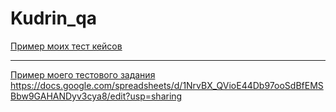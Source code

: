 # Kudrin_qa
[Пример моих тест кейсов](https://docs.google.com/spreadsheets/d/1jXG3hqac0M3NKcF69WTaoTE9TuJPPGnHuKDP0TeDw_g/edit?usp=sharing)

---

[Пример моего тестового задания](https://hwqa.atlassian.net/jira)
https://docs.google.com/spreadsheets/d/1NrvBX_QVioE44Db97ooSdBfEMSBbw9GAHANDyv3cya8/edit?usp=sharing